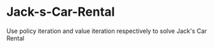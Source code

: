 # Jack-s-Car-Rental
Use policy iteration and value iteration respectively to solve Jack's Car Rental
